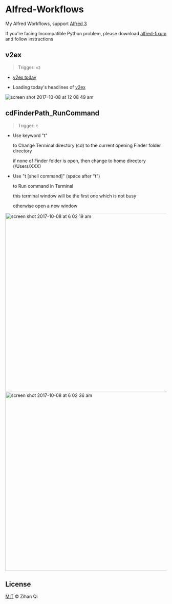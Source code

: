 # Alfred-Workflows
  My Alfred Workflows, support [Alfred 3](https://www.alfredapp.com)
  
  If you're facing Incompatible Python problem, please download [alfred-fixum](https://github.com/deanishe/alfred-fixum) and follow instructions 

## v2ex

> Trigger: `v2`

  - [v2ex today](https://www.v2ex.com)

  - Loading today's headlines of [v2ex](https://www.v2ex.com)

![screen shot 2017-10-08 at 12 08 49 am](https://user-images.githubusercontent.com/25029380/31312386-d4629a14-abc1-11e7-8065-81b66ee8b803.png)

## cdFinderPath_RunCommand

> Trigger: `t`

  - Use keyword "t"

    to Change Terminal directory (cd) to the current opening Finder folder directory

    if none of Finder folder is open, then change to home directory (/Users/XXX)

  - Use "t [shell command]" (space after "t")

    to Run command in Terminal

    this terminal window will be the first one which is not busy

    otherwise open a new window
  
<img width="560" alt="screen shot 2017-10-08 at 6 02 19 am" src="https://user-images.githubusercontent.com/25029380/31313833-2f68ff98-abef-11e7-8a5d-e0c7c0396089.png">
<img width="560" alt="screen shot 2017-10-08 at 6 02 36 am" src="https://user-images.githubusercontent.com/25029380/31313829-186b3fae-abef-11e7-91a7-da388327ab76.png">

## License

  [MIT](https://github.com/MuteBardTison/Alfred-Workflows/blob/master/LICENSE) © Zihan Qi

